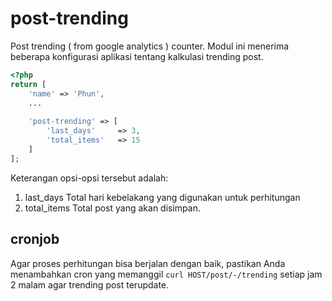 # post-trending

Post trending ( from google analytics ) counter. Modul ini menerima beberapa konfigurasi
aplikasi tentang kalkulasi trending post.

```php
<?php
return [
    'name' => 'Phun',
    ...
    
    'post-trending' => [
        'last_days'     => 3,
        'total_items'   => 15
    ]
];
```

Keterangan opsi-opsi tersebut adalah:

1. last_days  Total hari kebelakang yang digunakan untuk perhitungan
1. total_items  Total post yang akan disimpan.

## cronjob

Agar proses perhitungan bisa berjalan dengan baik, pastikan Anda menambahkan cron
yang memanggil `curl HOST/post/-/trending` setiap jam 2 malam agar
trending post terupdate.